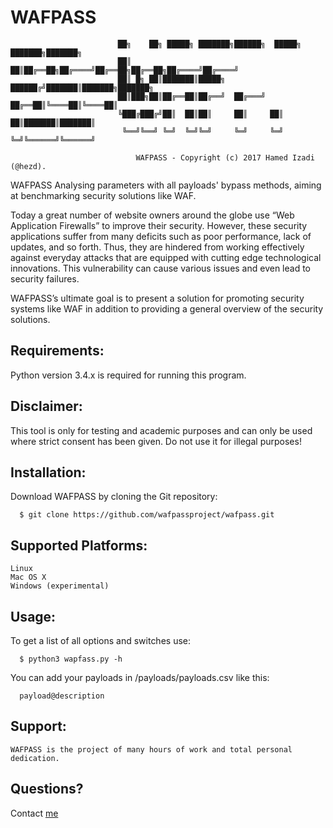 # WAFPASS

                                                                
                            ██╗    ██╗ █████╗ ███████╗██████╗  █████╗ ███████╗███████╗
                            ██║    ██║██╔══██╗██╔════╝██╔══██╗██╔══██╗██╔════╝██╔════╝
                            ██║ █╗ ██║███████║█████╗  ██████╔╝███████║███████╗███████╗
                            ██║███╗██║██╔══██║██╔══╝  ██╔═══╝ ██╔══██║╚════██║╚════██║
                            ╚███╔███╔╝██║  ██║██║     ██║     ██║  ██║███████║███████║
                             ╚══╝╚══╝ ╚═╝  ╚═╝╚═╝     ╚═╝     ╚═╝  ╚═╝╚══════╝╚══════╝
                         
                                WAFPASS - Copyright (c) 2017 Hamed Izadi (@hezd). 

        

WAFPASS Analysing parameters with all payloads' bypass methods, aiming at benchmarking security solutions like WAF.


   Today a great number of website owners around the globe use “Web Application Firewalls” to improve their security. However, these security applications suffer from many deficits such as poor performance, lack of updates, and so forth. Thus, they are hindered from working effectively against everyday attacks that are equipped with cutting edge technological innovations. This vulnerability can cause various issues and even lead to security failures.
   
   WAFPASS’s ultimate goal is to present a solution for promoting security systems like WAF in addition to providing a general overview of the security solutions.  
   
   


## Requirements:
  Python version 3.4.x is required for running this program.



## Disclaimer:
  This tool is only for testing and academic purposes and can only be used where strict consent has been given. Do not use it   for illegal purposes!


## Installation:
  Download WAFPASS by cloning the Git repository:
  
      $ git clone https://github.com/wafpassproject/wafpass.git


## Supported Platforms:

    Linux
    Mac OS X
    Windows (experimental)


## Usage:

  To get a list of all options and switches use:
  
      $ python3 wapfass.py -h
   
   
   
  You can add your payloads in /payloads/payloads.csv like this:
  
      payload@description
      
## Support:

    WAFPASS is the project of many hours of work and total personal dedication.

## Questions?

Contact [me](mailto:hamedizadi@gmail.com)
 
